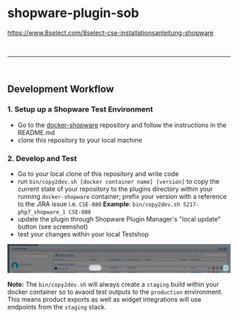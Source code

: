 # shopware-plugin-sob

https://www.8select.com/8select-cse-installationsanleitung-shopware

&nbsp;
___
&nbsp;

## Development Workflow

### 1. Setup up a Shopware Test Environment
- Go to the [docker-shopware](https://github.com/8select/docker-shopware) repository and follow the instructions in the README.md
- clone this repository to your local machine

### 2. Develop and Test
- Go to your local clone of this repository and write code
- run `bin/copy2dev.sh [docker container name] [version]`  to copy the current state of your repository to the plugins directory within your running `docker-shopware` container; prefix your version with a reference to the JIRA issue i.e. `CSE-880` **Example**: `bin/copy2dev.sh 5217-php7_shopware_1 CSE-880`
- update the plugin through Shopware Plugin Manager's "local update" button (see screenshot)
- test your changes within your local Testshop

![update the plugin through Shopware's Plugin Manager](update_local_dev_plugin.png)

**Note:** The `bin/copy2dev.sh` will always create a `staging` build within your docker container so to avaoid test outputs to the `production` environment. This means product exports as well as widget integrations will use endpoints from the `staging` stack.


